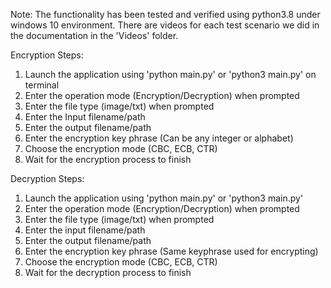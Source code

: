 Note:
The functionality has been tested and verified using python3.8 under windows 10 environment.
There are videos for each test scenario we did in the documentation in the 'Videos' folder. 

Encryption Steps:
1. Launch the application using 'python main.py' or 'python3 main.py' on terminal
2. Enter the operation mode (Encryption/Decryption) when prompted
3. Enter the file type (image/txt) when prompted
4. Enter the Input filename/path
5. Enter the output filename/path
6. Enter the encryption key phrase (Can be any integer or alphabet)
7. Choose the encryption mode (CBC, ECB, CTR)
8. Wait for the encryption process to finish




Decryption Steps:
1. Launch the application using 'python main.py' or 'python3 main.py'
2. Enter the operation mode (Encryption/Decryption) when prompted
3. Enter the file type (image/txt) when prompted
4. Enter the input filename/path
5. Enter the output filename/path
6. Enter the encryption key phrase (Same keyphrase used for encrypting)
7. Choose the encryption mode (CBC, ECB, CTR)
8. Wait for the decryption process to finish